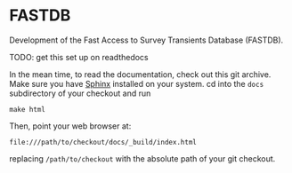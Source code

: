 # FASTDB
Development of the Fast Access to Survey Transients Database (FASTDB).

TODO: get this set up on readthedocs

In the mean time, to read the documentation, check out this git archive.  Make sure you have [Sphinx](https://www.sphinx-doc.org/en/master/index.html) installed on your system.  cd into the `docs` subdirectory of your checkout and run
```
make html
```

Then, point your web browser at:
```
file:///path/to/checkout/docs/_build/index.html
```
replacing `/path/to/checkout` with the absolute path of your git checkout.
